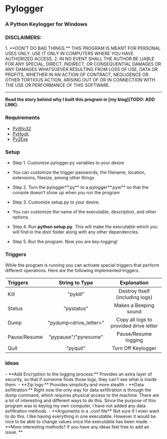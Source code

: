 <h1>Pylogger</h1>
<h3>A Python Keylogger for Windows</h3>



<h3>DISCLAIMERS:</h3> 
1. **DON'T DO BAD THINGS.** THIS PROGRAM IS MEANT FOR PERSONAL USES ONLY. USE IT ONLY IN COMPUTERS WHERE YOU HAVE AUTHORIZED ACCESS.
2. IN NO EVENT SHALL THE AUTHOR BE LIABLE FOR ANY SPECIAL, DIRECT, INDIRECT, OR CONSEQUENTIAL DAMAGES OR ANY DAMAGES WHATSOEVER RESULTING FROM LOSS OF USE, DATA OR PROFITS, WHETHER IN AN ACTION OF CONTRACT, NEGLIGENCE OR OTHER TORTIOUS ACTION, ARISING OUT OF OR IN CONNECTION WITH THE USE OR PERFORMANCE OF THIS SOFTWARE.

<hr>

**Read the story behind why I built this program in [my blog](TODO: ADD LINK).**

<h3>Requirements</h3>
 
- [PyWin32](http://starship.python.net/~skippy/win32/Downloads.html)
- [PyHook](https://sourceforge.net/projects/pyhook/)
- [Py2Exe](http://py2exe.org/)


<h3>Setup</h3>

- Step 1. Customize pylogger.py variables to your desire
 - You can customize the trigger passwords, the filename, location, extensions, filesize, among other things.

- Step 2. Turn the pylogger**.py** to a pylogger**.pyw** so that the console doesn't show up when you run the program

- Step 3. Customize setup.py to your desire.
 - You can customize the name of the executable, description, and other options.

- Step 4. Run **python setup.py**. This will make the executable which you will find in the dist/ folder along with any other dependencies.

- Step 5. Run the program. Now you are key-logging!

<h3>Triggers</h3>

While the program is running you can activate special triggers that perform different operations. Here are the following implemented triggers.

| Triggers      | String to Type		 |  Explanation 				   		  |
|:------------- |:----------------------:| :------------------------------------: |
| Kill			| "pykill" 				 | Destroy Itself (including logs) 		  |
| Status     	| "pystatus" 			 | Makes a Beeping sound	    		  |
| Dump			| "pydump<drive_letter>" | Copy all logs to provided drive letter |
| Pause/Resume	| "pypause"/"pyresume"	 | Pause/Resume logging 				  |
| Quit			| "pyquit"				 | Turn Off Keylogger 				  	  | 

<h3>Ideas</h3>
- **Add Encryption to the logging process:** Provides an extra layer of security, so that if someone finds those logs, they can't see what is inside them.
- **Zip logs:** Provides simplicity and more stealth
- **Data exfiltration:** Right now the only way for data exfiltration is through the dump command, which requires physical access to the machine. There are a lot of interesting and different ways to do this. Since the purpose of this program was to keylog my own computer, I have not added any data exfiltration methods.
- **Arguments in a .conf file** Not sure if I even want to do this. I like having everything in one executable. However it would be nice to be able to change values once the executable has been made.
- **More interesting methods? If you have any ideas feel free to add an issue. **

